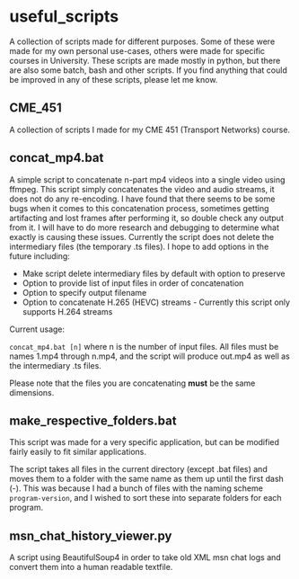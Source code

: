 # useful_scripts
A collection of scripts made for different purposes. Some of these were made for my own personal use-cases, others were made for specific courses in University. These scripts are made mostly in python, but there are also some batch, bash and other scripts. If you find anything that could be improved in any of these scripts, please let me know.

## CME_451
A collection of scripts I made for my CME 451 (Transport Networks) course.

## concat_mp4.bat
A simple script to concatenate n-part mp4 videos into a single video using ffmpeg. This script simply concatenates the video and audio streams, it does not do any re-encoding. I have found that there seems to be some bugs when it comes to this concatenation process, sometimes getting artifacting and lost frames after performing it, so double check any output from it. I will have to do more research and debugging to determine what exactly is causing these issues. Currently the script does not delete the intermediary files (the temporary .ts files). I hope to add options in the future including:
* Make script delete intermediary files by default with option to preserve
* Option to provide list of input files in order of concatenation
* Option to specify output filename
* Option to concatenate H.265 (HEVC) streams - Currently this script only supports H.264 streams

Current usage:

`concat_mp4.bat [n]` where n is the number of input files. All files must be names 1.mp4 through n.mp4, and the script will produce out.mp4 as well as the intermediary .ts files.

Please note that the files you are concatenating **must** be the same dimensions.

## make_respective_folders.bat
This script was made for a very specific application, but can be modified fairly easily to fit similar applications.

The script takes all files in the current directory (except .bat files) and moves them to a folder with the same name as them up until the first dash (-). This was because I had a bunch of files with the naming scheme `program-version`, and I wished to sort these into separate folders for each program.

## msn_chat_history_viewer.py
A script using BeautifulSoup4 in order to take old XML msn chat logs and convert them into a human readable textfile.
